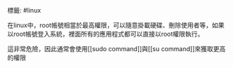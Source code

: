 標籤: #linux 

在linux中，root帳號相當於最高權限，可以隨意掛載硬碟、刪除使用者等，如果以root帳號登入系統，裡面所有的應用程式都可以直接以root權限執行。

這非常危險，因此通常會使用[[sudo command]]與[[su command]]來獲取更高的權限